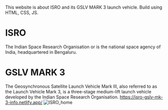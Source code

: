 This website is about ISRO and its GSLV MARK 3 launch vehicle. Build using HTML, CSS, JS.
# ISRO
The Indian Space Research Organisation or is the national space agency of India, headquartered in Bengaluru.
# GSLV MARK 3
The Geosynchronous Satellite Launch Vehicle Mark III, also referred to as the Launch Vehicle Mark 3, is a three-stage medium-lift 
launch vehicle developed by the Indian Space Research Organisation.
https://isro-gslv-mk-3-info.netlify.app/
![ISRO_home](https://user-images.githubusercontent.com/87516815/130042395-309097f3-bdba-42a7-bbb2-6d26d6c8ef03.png)
